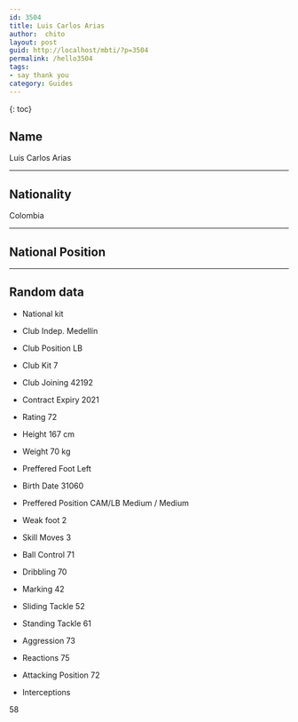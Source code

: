 ```yaml
---
id: 3504
title: Luis Carlos Arias
author:  chito 
layout: post
guid: http://localhost/mbti/?p=3504
permalink: /hello3504
tags:
- say thank you
category: Guides
---
```



{: toc}


## Name  
Luis Carlos Arias 

* * *

## Nationality  
Colombia 

* * *

## National Position 

* * *

## Random data 

  * National kit 
  * Club 
Indep. Medellín 

  * Club Position 
LB 

  * Club Kit 
7 

  * Club Joining 
42192 

  * Contract Expiry 
2021 

  * Rating 
72 

  * Height 
167 cm 

  * Weight 
70 kg 

  * Preffered Foot 
Left 

  * Birth Date 
31060 

  * Preffered Position 
CAM/LB Medium / Medium 

  * Weak foot 
2 

  * Skill Moves 
3 

  * Ball Control 
71 

  * Dribbling 
70 

  * Marking 
42 

  * Sliding Tackle 
52 

  * Standing Tackle 
61 

  * Aggression 
73 

  * Reactions 
75 

  * Attacking Position 
72 

  * Interceptions 

58</ul>